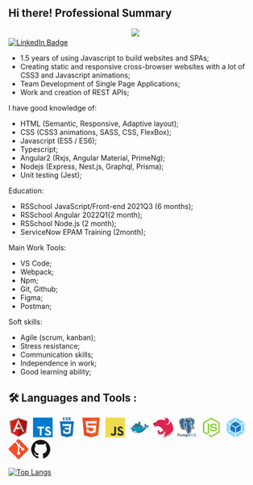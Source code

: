 ## Hi there! Professional Summary
<div id="header" align="center">
  <img src="https://media.giphy.com/media/M9gbBd9nbDrOTu1Mqx/giphy.gif" width="100"/>
</div>
<div id="badges">
  <a href="https://www.linkedin.com/in/andreypotkas/">
    <img src="https://img.shields.io/badge/LinkedIn-blue?style=for-the-badge&logo=linkedin&logoColor=white" alt="LinkedIn Badge"/>
  </a>
</div>

- 1.5 years of using Javascript to build websites and SPAs;
- Creating static and responsive cross-browser websites with a lot of CSS3 and Javascript animations;
- Team Development of Single Page Applications;
- Work and creation of REST APIs;

I have good knowledge of:
- HTML (Semantic, Responsive, Adaptive layout);
- CSS (CSS3 animations, SASS, CSS, FlexBox);
- Javascript (ES5 / ES6);
- Typescript;
- Angular2 (Rxjs, Angular Material, PrimeNg);
- Nodejs (Express, Nest.js, Graphql, Prisma);
- Unit testing (Jest);

Education:
- RSSchool JavaScript/Front-end 2021Q3 (6 months);
- RSSchool Angular 2022Q1(2 month);
- RSSchool Node.js (2 month);
- ServiceNow EPAM Training (2month);

Main Work Tools:
- VS Code;
- Webpack;
- Npm;
- Git, Github;
- Figma;
- Postman;

Soft skills:
- Agile (scrum, kanban);
- Stress resistance;
- Communication skills;
- Independence in work;
- Good learning ability;


## :hammer_and_wrench: Languages and Tools :
<div>
  <img src="https://github.com/devicons/devicon/blob/master/icons/angularjs/angularjs-original.svg" title="Angular" alt="Angular" width="40" height="40"/>&nbsp;
  <img src="https://github.com/devicons/devicon/blob/master/icons/typescript/typescript-plain.svg" title="TS" alt="TS" width="40" height="40"/>&nbsp;
  <img src="https://github.com/devicons/devicon/blob/master/icons/css3/css3-plain-wordmark.svg"  title="CSS3" alt="CSS" width="40" height="40"/>&nbsp;
  <img src="https://github.com/devicons/devicon/blob/master/icons/html5/html5-original.svg" title="HTML5" alt="HTML" width="40" height="40"/>&nbsp;
  <img src="https://github.com/devicons/devicon/blob/master/icons/javascript/javascript-original.svg" title="JavaScript" alt="JavaScript" width="40" height="40"/>&nbsp;
  <img src="https://github.com/devicons/devicon/blob/master/icons/docker/docker-original.svg" title="Docker" alt="Docker" width="40" height="40"/>&nbsp;
  <img src="https://github.com/devicons/devicon/blob/master/icons/nestjs/nestjs-plain.svg" title="Nestjs"  alt="Nestjs" width="40" height="40"/>&nbsp;
  <img src="https://github.com/devicons/devicon/blob/master/icons/postgresql/postgresql-original-wordmark.svg" title="PostgeSQL"  alt="PostgeSQL" width="40" height="40"/>&nbsp;
  <img src="https://github.com/devicons/devicon/blob/master/icons/nodejs/nodejs-plain.svg" title="NodeJS" alt="NodeJS" width="40" height="40"/>&nbsp;
  <img src="https://github.com/devicons/devicon/blob/master/icons/webpack/webpack-original.svg" title="Webpack" alt="Webpack" width="40" height="40"/>&nbsp;
  <img src="https://github.com/devicons/devicon/blob/master/icons/git/git-plain.svg" title="Git" **alt="Git" width="40" height="40"/>
  <img src="https://github.com/devicons/devicon/blob/master/icons/github/github-original.svg" title="Github" **alt="Github" width="40" height="40"/>
</div>

[![Top Langs](https://github-readme-stats.vercel.app/api/top-langs/?username=andreypotkas&layout=compact&theme=vision-friendly-dark)](https://github.com/anuraghazra/github-readme-stats)
